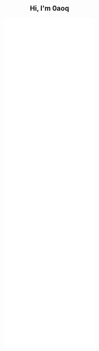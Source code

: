 <h2 align="center">Hi, I'm 0aoq</h2>

<p align="center"><img align="center" alt="Metrics" src="https://github.com/0aoq/0aoq/blob/main/github-metrics.svg" /></p>